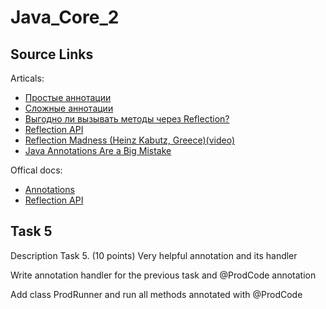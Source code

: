 # Java_Core_2

## Source Links

Articals:

* <a href="https://habrahabr.ru/post/139736/">Простые аннотации</a>
* <a href="https://habrahabr.ru/company/golovachcourses/blog/217595/">Сложные аннотации</a>
* <a href="https://habrahabr.ru/post/318418/">Выгодно ли вызывать методы через Reflection?</a>
* <a href="https://www.baeldung.com/java-reflection">Reflection API</a>
* <a href="https://www.youtube.com/watch?v=GzOjCzHg5Ks">Reflection Madness (Heinz Kabutz, Greece)(video)</a>
* <a href="http://www.yegor256.com/2016/04/12/java-annotations-are-evil.html">Java Annotations Are a Big Mistake</a>

Offical docs:

* <a href="https://docs.oracle.com/javase/tutorial/java/annotations/">Annotations</a>
* <a href="https://docs.oracle.com/javase/tutorial/reflect/">Reflection API</a>

## Task 5

Description
Task 5. (10 points) Very helpful annotation and its handler

Write annotation handler for the previous task and @ProdCode annotation

Add class ProdRunner and run all methods annotated with @ProdCode